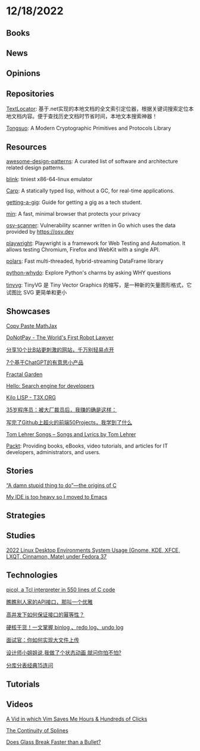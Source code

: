 # 12/18/2022

## Books

## News

## Opinions

## Repositories
[TextLocator](https://gitee.com/dotnetchina/TextLocator): 基于.net实现的本地文档的全文索引定位器，根据关键词搜索定位本地文档内容。便于查找历史文档时节省时间，本地文本搜索神器！

[Tongsuo](https://github.com/Tongsuo-Project/Tongsuo): A Modern Cryptographic Primitives and Protocols Library

## Resources
[awesome-design-patterns](https://github.com/DovAmir/awesome-design-patterns): A curated list of software and architecture related design patterns.

[blink](https://github.com/jart/blink): tiniest x86-64-linux emulator

[Carp](https://github.com/carp-lang/Carp): A statically typed lisp, without a GC, for real-time applications.

[getting-a-gig](https://github.com/cassidoo/getting-a-gig): Guide for getting a gig as a tech student.

[min](https://github.com/minbrowser/min): A fast, minimal browser that protects your privacy

[osv-scanner](https://github.com/google/osv-scanner): Vulnerability scanner written in Go which uses the data provided by https://osv.dev

[playwright](https://github.com/microsoft/playwright): Playwright is a framework for Web Testing and Automation. It allows testing Chromium, Firefox and WebKit with a single API.

[polars](https://github.com/pola-rs/polars): Fast multi-threaded, hybrid-streaming DataFrame library

[python-whydo](https://github.com/chinesehuazhou/python-whydo): Explore Python's charms by asking WHY questions

[tinyvg](https://gitee.com/mirrors/tinyvg): TinyVG 是 Tiny Vector Graphics 的缩写，是一种新的矢量图形格式，它试图比 SVG 更简单和更小

## Showcases
[Copy Paste MathJax](https://www.copypastemathjax.com/)

[DoNotPay - The World's First Robot Lawyer](https://donotpay.com/)

[分享10个比B站更刺激的网站，千万别轻易点开](https://juejin.cn/post/7177350995498762300)

[7个基于ChatGPT的有意思小产品](https://mp.weixin.qq.com/s/Zdwi3dDKGQmdulV2MDxYxQ)

[Fractal Garden](https://www.fractal.garden/)

[Hello: Search engine for developers](https://beta.sayhello.so/)

[Kilo LISP - T3X.ORG](http://t3x.org/klisp/index.html)

[35岁程序员：被大厂裁员后，我赚的确是这样：](https://juejin.cn/post/7177725130448044090)

[写完了Github上超火的前端50Projects，我学到了什么](https://juejin.cn/post/7177585493008678973)

[Tom Lehrer Songs – Songs and Lyrics by Tom Lehrer](https://tomlehrersongs.com/)

[Packt](https://github.com/PacktPublishing): Providing books, eBooks, video tutorials, and articles for IT developers, administrators, and users.

## Stories
[“A damn stupid thing to do”—the origins of C](https://arstechnica.com/features/2020/12/a-damn-stupid-thing-to-do-the-origins-of-c/)

[My IDE is too heavy so I moved to Emacs](https://renato.athaydes.com/posts/switching-from-heavyweight-ides-to-emacs.html)

## Strategies

## Studies
[2022 Linux Desktop Environments System Usage (Gnome, KDE, XFCE, LXQT, Cinnamon, Mate) under Fedora 37](https://itvision.altervista.org/linux-desktop-environments-system-usage.html)

## Technologies
[picol, a Tcl interpreter in 550 lines of C code](http://oldblog.antirez.com/page/picol.html)

[瞧瞧别人家的API接口，那叫一个优雅](https://juejin.cn/post/7176220436714225721)

[高并发下如何保证接口的幂等性？](https://mp.weixin.qq.com/s/7P2KbWjjX5YPZCInoox-xQ)

[硬核干货！一文掌握 binlog 、redo log、undo log](https://mp.weixin.qq.com/s?__biz=MzA3MDg5MDkzOA==&mid=2448767530&idx=1&sn=e6e8970105d9daf0a6ec7f81c0b44921&chksm=8b347effbc43f7e927fdb1f329a87e7234f0f837b0e9c31e240e114c18905a844cbe04b5e2f6&token=1558784325&lang=zh_CN#rd)

[面试官：你如何实现大文件上传](https://juejin.cn/post/7177045936298786872)

[设计师小姐姐说,我做了个状态动画 就问你怕不怕?](https://juejin.cn/post/7177365571627909181)

[分库分表经典15连问](https://mp.weixin.qq.com/s/cZ7mUsCvBxmo1dzsPA3WjQ)

## Tutorials

## Videos
[A Vid in which Vim Saves Me Hours & Hundreds of Clicks](https://www.youtube.com/watch?v=hraHAZ1-RaM)

[The Continuity of Splines](https://www.youtube.com/watch?v=jvPPXbo87ds)

[Does Glass Break Faster than a Bullet?](https://www.youtube.com/watch?v=TAO1i9Z9GpQ)
